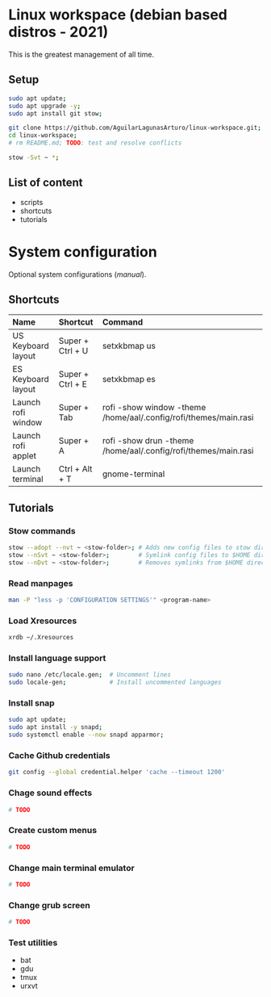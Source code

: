 # Linux workspace (debian based distros - 2021)
This is the greatest management of all time.
## Setup
```bash
sudo apt update;
sudo apt upgrade -y;
sudo apt install git stow;

git clone https://github.com/AguilarLagunasArturo/linux-workspace.git;
cd linux-workspace;
# rm README.md; TODO: test and resolve conflicts

stow -Svt ~ *;
```

## List of content
- scripts
- shortcuts
- tutorials

# System configuration
Optional system configurations (*manual*).
## Shortcuts
|Name|Shortcut|Command|
|:-|:-|:-|
|US Keyboard layout|Super + Ctrl + U|setxkbmap us|
|ES Keyboard layout|Super + Ctrl + E|setxkbmap es|
|Launch rofi window|Super + Tab|rofi -show window -theme /home/aal/.config/rofi/themes/main.rasi|
|Launch rofi applet|Super + A|rofi -show drun -theme /home/aal/.config/rofi/themes/main.rasi|
|Launch terminal|Ctrl + Alt + T|gnome-terminal|
## Tutorials
### Stow commands
```bash
stow --adopt --nvt ~ <stow-folder>; # Adds new config files to stow directory
stow --nSvt ~ <stow-folder>;        # Symlink config files to $HOME directory
stow --nDvt ~ <stow-folder>;        # Removes symlinks from $HOME directory
```
### Read manpages
```bash
man -P "less -p 'CONFIGURATION SETTINGS'" <program-name>
```
### Load Xresources
```bash
xrdb ~/.Xresources
```
### Install language support
```bash
sudo nano /etc/locale.gen;  # Uncomment lines
sudo locale-gen;            # Install uncommented languages
```
### Install snap
```bash
sudo apt update;
sudo apt install -y snapd;
sudo systemctl enable --now snapd apparmor;
```
### Cache Github credentials
```bash
git config --global credential.helper 'cache --timeout 1200'
```
### Chage sound effects
```bash
# TODO
```
### Create custom menus
```bash
# TODO
```
### Change main terminal emulator
```bash
# TODO
```
### Change grub screen
```bash
# TODO
```
### Test utilities
- bat
- gdu
- tmux
- urxvt